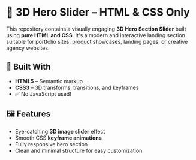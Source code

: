 # 🎢 3D Hero Slider – HTML & CSS Only

This repository contains a visually engaging **3D Hero Section Slider** built using **pure HTML and CSS**.
It's a modern and interactive landing section suitable for portfolio sites, product showcases, landing pages, or creative agency websites.

## 🧰 Built With

- **HTML5** – Semantic markup
- **CSS3** – 3D transforms, transitions, and keyframes
- ✅ No JavaScript used!

## 🖼️ Features

- Eye-catching **3D image slider** effect
- Smooth CSS **keyframe animations**
- Fully responsive hero section
- Clean and minimal structure for easy customization


